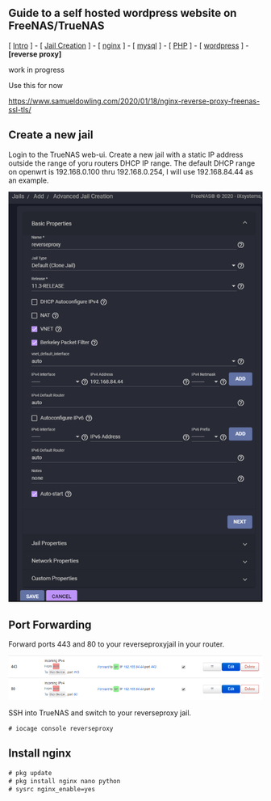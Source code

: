 ## Guide to a self hosted wordpress website on FreeNAS/TrueNAS
[ [Intro](README.md) ] - [ [Jail Creation](1_jail_creation.md) ] - [ [nginx](2_nginx.md) ] - [ [mysql](3_mysql.md) ] - [ [PHP](4_php.md) ] - [ [wordpress](5_wordpress.md) ] - **[reverse proxy]**


work in progress

Use this for now

https://www.samueldowling.com/2020/01/18/nginx-reverse-proxy-freenas-ssl-tls/


## Create a new jail

Login to the TrueNAS web-ui. Create a new jail with a static IP address outside the range of yoru routers DHCP IP range. The default DHCP range on openwrt is 192.168.0.100 thru 192.168.0.254, I will use 192.168.84.44 as an example.

![ReverseProxyJail](images/reverseproxyjail.png)

## Port Forwarding

Forward ports 443 and 80 to your reverseproxyjail in your router.

![ReverseProxyPortForwardRouter](images/reverseproxyportforwardrouter.png)

SSH into TrueNAS and switch to your reverseproxy jail.
```
# iocage console reverseproxy
```

## Install nginx
```
# pkg update
# pkg install nginx nano python
# sysrc nginx_enable=yes
```
